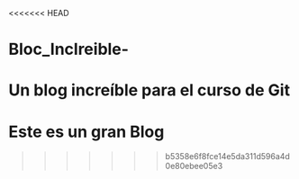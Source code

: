 <<<<<<< HEAD
# Bloc_Inclreible-
Un blog increíble para el curso de Git   
=======
# Este es un gran Blog
>>>>>>> b5358e6f8fce14e5da311d596a4d0e80ebee05e3
